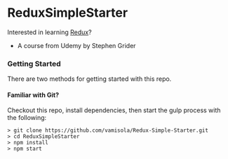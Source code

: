 # ReduxSimpleStarter

Interested in learning [Redux](https://www.udemy.com/react-redux/)?

- A course from Udemy by Stephen Grider

### Getting Started

There are two methods for getting started with this repo.

#### Familiar with Git?
Checkout this repo, install dependencies, then start the gulp process with the following:

```
> git clone https://github.com/vamisola/Redux-Simple-Starter.git
> cd ReduxSimpleStarter
> npm install
> npm start
```


